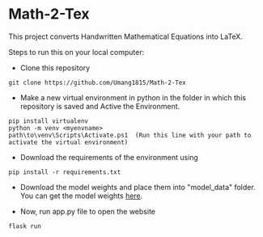 # Math-2-Tex

This project converts Handwritten Mathematical Equations into LaTeX.

Steps to run this on your local computer:

- Clone this repository
```
git clone https://github.com/Umang1815/Math-2-Tex
```

- Make a new virtual environment in python in the folder in which this repository is saved and Active the Environment.
```
pip install virtualenv
python -m venv <myenvname> 
path\to\venv\Scripts\Activate.ps1  (Run this line with your path to activate the virtual environment)
```
- Download the requirements of the environment using 
```
pip install -r requirements.txt
```
- Download the model weights and place them into "model_data" folder. You can get the model weights [here](https://drive.google.com/drive/folders/1t7p0JlcxDTcNWR1Gu4SZnOo9RNmXEEBI?usp=sharing).

- Now, run app.py file to open the website
```
flask run
```
